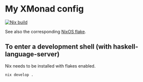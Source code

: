 # My XMonad config

[![Nix build](https://github.com/MrcJkb/.xmonad/actions/workflows/nix-build.yml/badge.svg)](https://github.com/MrcJkb/.xmonad/actions/workflows/nix-build.yml)

See also the corresponding [NixOS flake](https://github.com/MrcJkb/nixfiles/blob/master/flake.nix).

## To enter a development shell (with haskell-language-server)

Nix needs to be installed with flakes enabled.

```console
nix develop .
```
